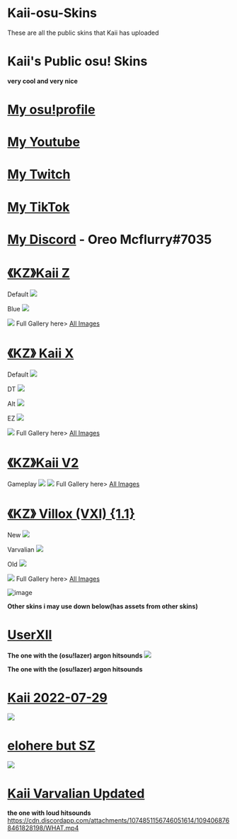 # Kaii-osu-Skins
These are all the public skins that Kaii has uploaded
# Kaii's Public osu! Skins
**very cool and very nice**

# [My osu!profile](https://osu.ppy.sh/users/19039261)
# [My Youtube](https://www.youtube.com/channel/UC8o7wv2QboUPQ3FxHz7mvDw)
# [My Twitch](https://www.twitch.tv/kaizaxd_)
# [My TikTok](https://www.tiktok.com/@kaiipng)
# [My Discord](https://discord.gg/BRVhJbA34z) - Oreo Mcflurry#7035

# [《KZ》Kaii Z](https://drive.google.com/drive/folders/1LsZY-1dl3LbEHOw9b9WgHVutiHGSFYbG?usp=share_link)
Default ![](https://i.imgur.com/du4Skhl.jpeg)

Blue ![](https://i.imgur.com/3OaXNOW.jpeg)

![](https://i.imgur.com/XlCLCOb.jpeg)
Full Gallery here> [All Images](https://imgur.com/a/R7wyaJe)

# [《KZ》 Kaii X](https://drive.google.com/drive/folders/1FBIf3KIVdSursbgVeWPDEr2OtgFZZfIt)
Default ![](https://i.imgur.com/SGqufWi.png)

DT ![](https://github.com/Kaiipng/Kaii-osu-Skins/assets/130193634/44b83504-f025-4fb8-bb6e-8b94626bd8ca)

Alt ![](https://i.imgur.com/Gur4I0P.png)

EZ ![](https://i.imgur.com/H5cUQyK.png)

![](https://i.imgur.com/d5xRVBJ.png)
Full Gallery here> [All Images](https://imgur.com/a/Vk04o67)

# [《KZ》Kaii V2](https://drive.google.com/drive/folders/1viy35z4AT9ZQ5cQqSyi9eJ8-t6BqrzjV?usp=share_link)
Gameplay ![](https://i.imgur.com/hRXI8vZ.png)
![](https://i.imgur.com/12B45f6.png)
Full Gallery here> [All Images](https://imgur.com/a/8wbmrOF)



# [《KZ》 Villox (VXI) {1.1}](https://drive.google.com/drive/u/0/folders/1Ogs-ExW1l4a0C1VCIAD8Brrb4iNz1S38)
New ![](https://i.imgur.com/zH1vew9.png)

Varvalian ![](https://i.imgur.com/Bx0s78O.png)

Old ![](https://i.imgur.com/es3rOik.png)

![](https://i.imgur.com/Ps0GYc6.png)
Full Gallery here> [All Images](https://imgur.com/a/PyIVt16)

![image](https://user-images.githubusercontent.com/130193634/230696521-07e87581-a69a-4d9b-9fef-bb12afdeb3ce.png)





**Other skins i may use down below(has assets from other skins)**
# [UserXII](https://drive.google.com/file/d/1UBv2vimEHAg1Bucxa9tlQCv-ftFI7MHm/view?usp=share_link)
**The one with the (osu!lazer) argon hitsounds**
![](https://github.com/Kaiipng/Kaii-osu-Skins/assets/130193634/557ea01f-9b56-40ea-b922-d0563649c8ce)

**The one with the (osu!lazer) argon hitsounds**
# [Kaii 2022-07-29](https://drive.google.com/file/d/1s0mv8NcCxYlFAzI2x3f4hhfeCAnotPgy/view?usp=sharing)
![](https://user-images.githubusercontent.com/130193634/230696890-cf782949-d4a5-4dfc-ae18-f06fafe59087.png)

# [elohere but SZ](https://drive.google.com/file/d/19x4MmXnAKmXCZdFkdO4440a81VoOgz7P/view?usp=share_link)
![](https://user-images.githubusercontent.com/130193634/230696964-07877fe0-9c34-4169-b81f-66427b795cc3.png)

# [Kaii Varvalian Updated](https://drive.google.com/file/d/19SbGt-beDf8bRcY6Y7T_QsMs2XdHlqyI/view?usp=share_link)
**the one with loud hitsounds**
https://cdn.discordapp.com/attachments/1074851156746051614/1094068768461828198/WHAT.mp4
